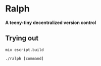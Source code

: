 # Ralph

**A teeny-tiny decentralized version control**

## Trying out

`mix escript.build`

`./ralph [command]`